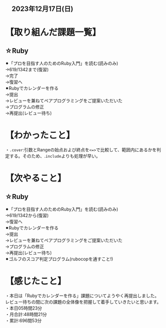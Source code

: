 ## 　2023年12月17日(日)
# 【取り組んだ課題一覧】
## ☆Ruby
⚫︎「プロを目指す人のためのRuby入門」を読む(読みのみ)<br>
→619/1342まで(復習)<br>
→完了<br>
→復習へ<br>
⚫︎Rubyでカレンダーを作る<br>
→提出<br>
→レビューを兼ねてペアプログラミングをご提案いただいた<br>
→プログラムの修正<br>
→再提出(レビュー待ち)<br>
# 【わかったこと】
・`.cover`:引数とRangeの始点および終点を`<=>`で比較して、範囲内にあるかを判定する。そのため、.`include`よりも処理が早い。<br>
# 【次やること】
## ☆Ruby
⚫︎「プロを目指す人のためのRuby入門」を読む(読みのみ)<br>
→619/1342から(復習)<br>
→復習へ<br>
⚫︎Rubyでカレンダーを作る<br>
→提出<br>
→レビューを兼ねてペアプログラミングをご提案いただいた<br>
→プログラムの修正<br>
→再提出(レビュー待ち)<br>
⚫︎ゴルフのスコア判定プログラム(rubocopを通すこと!)<br>
# 【感じたこと】
・本日は「Rubyでカレンダーを作る」課題についてようやく再提出しました。レビュー待ちの間に次の課題の全体像を把握して着手していきたいと思います。<br>
・本日05時間23分<br>
・月合計:48時間21分<br>
・累計:696間53分<br>
